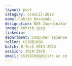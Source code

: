 ```yaml
---
layout: post
category: council-2019
name: Rohith Dosawada
designation: NSS Coordinator
image: rohith.jpeg
linkedin:
department: Computer Science
rollno: CS19B1008
batch: B.Tech 2019-2023
session: 2019-2020
email: CS19B1008@iiitr.ac.in
---
```


<!-- @format -->
